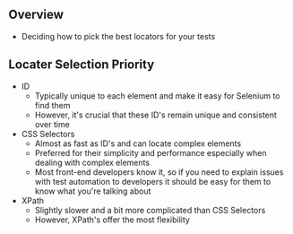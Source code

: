 ## Overview
- Deciding how to pick the best locators for your tests

## Locater Selection Priority
- ID
	- Typically unique to each element and make it easy for Selenium to find them
	- However, it's crucial that these ID's remain unique and consistent over time
- CSS Selectors
	- Almost as fast as ID's and can locate complex elements
	- Preferred for their simplicity and performance especially when dealing with complex elements
	- Most front-end developers know it, so if you need to explain issues with test automation to developers it should be easy for them to know what you're talking about
- XPath
	- Slightly slower and a bit more complicated than CSS Selectors
	- However, XPath's offer the most flexibility
